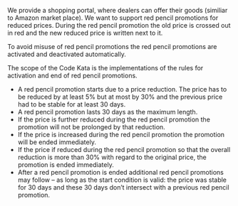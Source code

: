 We provide a shopping portal, where dealers can offer their goods (similiar to Amazon 
market place).  We want to support red pencil promotions for reduced prices. During the 
red pencil promotion the old price is crossed out in red and the new reduced price is 
written next to it.

To avoid misuse of red pencil promotions the red pencil promotions are activated 
and deactivated automatically.

The scope of the Code Kata is the implementations of the rules for activation and end of 
red pencil promotions.

- A red pencil promotion starts due to a price reduction. The price has to be reduced by 
at least 5% but at most by 30% and the previous price had to be stable for at least 30
days.
- A red pencil promotion lasts 30 days as the maximum length.
- If the price is further reduced during the red pencil promotion the promotion will not 
be prolonged by that reduction.
- If the price is increased during the red pencil promotion the promotion will be ended 
immediately.
- If the price if reduced during the red pencil promotion so that the overall reduction is 
more than 30% with regard to the original price, the promotion is ended immediately.
- After a red pencil promotion is ended additional red pencil promotions may follow – 
as long as the start condition is valid: the price was stable for 30 days and these 30 
days don’t intersect with a previous red pencil promotion.
